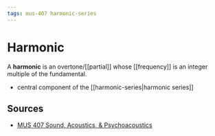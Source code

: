 ```yaml
---
tags: mus-407 harmonic-series
---
```


# Harmonic

A **harmonic** is an overtone/[[partial]] whose [[frequency]] is an integer multiple of the fundamental.

- central component of the [[harmonic-series|harmonic series]]

## Sources

- [MUS 407 Sound, Acoustics, & Psychoacoustics](https://prezi.com/view/ZcqvwosFJCFJQtQrbP75/)
